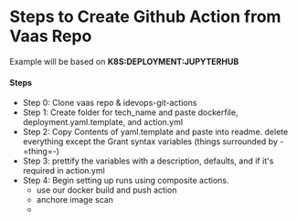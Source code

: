 # Steps to Create Github Action from Vaas Repo

Example will be based on **K8S:DEPLOYMENT:JUPYTERHUB**
#### Steps
- Step 0: Clone vaas repo & idevops-git-actions
- Step 1: Create folder for tech_name and paste dockerfile, deployment.yaml.template, and action.yml
- Step 2: Copy Contents of yaml.template and paste into readme. delete everything except the Grant syntax variables (things surrounded by -=thing=-)
- Step 3: prettify the variables with a description, defaults, and if it's required in action.yml
- Step 4: Begin setting up runs using composite actions.
    - use our docker build and push action
    - anchore image scan
    - 
